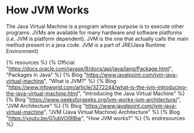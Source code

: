 # How JVM Works

The Java Virtual Machine is a program whose purpose is to execute other programs. JVMs are available for many hardware and software platforms (i.e. JVM is platform dependent). JVM is the one that actually calls the main method present in a java code. JVM is a part of JRE(Java Runtime Environment)                                                                                                     

{% resources %}
  {% Official "https://docs.oracle.com/javase/8/docs/api/java/lang/Package.html", "Packages in Java" %}
  {% Blog "https://www.javatpoint.com/jvm-java-virtual-machine", "What is JVM?" %}
  {% Blog "https://www.infoworld.com/article/3272244/what-is-the-jvm-introducing-the-java-virtual-machine.html", "Introducing the Java Virtual Machine" %}
  {% Blog "https://www.geeksforgeeks.org/jvm-works-jvm-architecture/", "JVM Architecture" %}
  {% Blog "https://www.javatpoint.com/jvm-java-virtual-machine", "JVM (Java Virtual Machine) Architecture" %}
  {% Blog "https://youtu.be/G1ubVOl9IBw", "How JVM works?" %}
{% endresources %}
